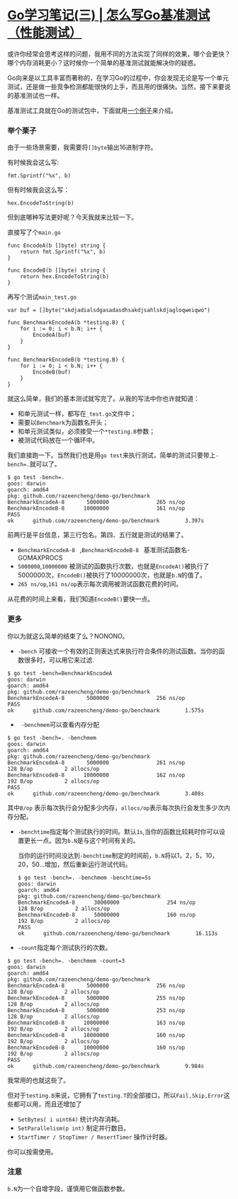 # [Go学习笔记(三) | 怎么写Go基准测试（性能测试）](https://razeen.me/post/go-how-to-write-benchmark.html)



或许你经常会思考这样的问题，我用不同的方法实现了同样的效果，哪个会更快？哪个内存消耗更小？这时候你一个简单的基准测试就能解决你的疑惑。


<!-- more -->


Go向来是以工具丰富而著称的，在学习Go的过程中，你会发现无论是写一个单元测试，还是做一些竞争检测都能很快的上手，而且用的很痛快。当然，接下来要说的基准测试也一样。

基准测试工具就在Go的测试包中，下面就用[一个例子](https://github.com/razeencheng/demo-go/tree/master/benchmark)来介绍。



### 举个栗子



由于一些场景需要，我需要将`[]byte`输出16进制字符。

有时候我会这么写:

``` golang
fmt.Sprintf("%x", b)
```

但有时候我会这么写：

```
hex.EncodeToString(b)
```

但到底哪种写法更好呢？今天我就来比较一下。

直接写了个`main.go`

```Golang
func EncodeA(b []byte) string {
	return fmt.Sprintf("%x", b)
}

func EncodeB(b []byte) string {
	return hex.EncodeToString(b)
}
```

再写个测试`main_test.go`

```golang
var buf = []byte("skdjadialsdgasadasdhsakdjsahlskdjagloqweiqwo")

func BenchmarkEncodeA(b *testing.B) {
	for i := 0; i < b.N; i++ {
		EncodeA(buf)
	}
}

func BenchmarkEncodeB(b *testing.B) {
	for i := 0; i < b.N; i++ {
		EncodeB(buf)
	}
}
```



就这么简单，我们的基本测试就写完了。从我的写法中你也许就知道：

- 和单元测试一样，都写在`_test.go`文件中；
- 需要以`Benchmark`为函数名开头；
- 和单元测试类似，必须接受一个`*testing.B`参数；
- 被测试代码放在一个循环中。



我们直接跑一下。当然我们也是用`go test`来执行测试，简单的测试只要带上`-bench=.`就可以了。

```Shell
$ go test -bench=.
goos: darwin
goarch: amd64
pkg: github.com/razeencheng/demo-go/benchmark
BenchmarkEncodeA-8       5000000               265 ns/op
BenchmarkEncodeB-8      10000000               161 ns/op
PASS
ok      github.com/razeencheng/demo-go/benchmark        3.397s
```

前两行是平台信息，第三行包名。第四、五行就是测试的结果了。

- `BenchmarkEncodeA-8 ` ,`BenchmarkEncodeB-8 ` 基准测试函数名-GOMAXPROCS
- `5000000`,`10000000` 被测试的函数执行次数，也就是`EncodeA()`被执行了5000000次，`EncodeB()`被执行了10000000次，也就是`b.N`的值了。
- `265 ns/op`,`161 ns/op`表示每次调用被测试函数花费的时间。

从花费的时间上来看，我们知道`EncodeB()`要快一点。



### 更多

你以为就这么简单的结束了么？NONONO。

- `-bench` 可接收一个有效的正则表达式来执行符合条件的测试函数。当你的函数很多时，可以用它来过滤.

```Shell
$ go test -bench=BenchmarkEncodeA
goos: darwin
goarch: amd64
pkg: github.com/razeencheng/demo-go/benchmark
BenchmarkEncodeA-8       5000000               256 ns/op
PASS
ok      github.com/razeencheng/demo-go/benchmark        1.575s
```

- ` -benchmem`可以查看内存分配

``` Shell
$ go test -bench=. -benchmem
goos: darwin
goarch: amd64
pkg: github.com/razeencheng/demo-go/benchmark
BenchmarkEncodeA-8       5000000               261 ns/op             128 B/op          2 allocs/op
BenchmarkEncodeB-8      10000000               162 ns/op             192 B/op          2 allocs/op
PASS
ok      github.com/razeencheng/demo-go/benchmark        3.408s
```

其中`B/op` 表示每次执行会分配多少内存，`allocs/op`表示每次执行会发生多少次内存分配。

- `-benchtime`指定每个测试执行的时间。默认`1s`,当你的函数比较耗时你可以设置更长一点。因为`b.N`是与这个时间有关的。

  当你的运行时间没达到`-benchtime`制定的时间前，`b.N`将以1，2，5，10，20，50…增加，然后重新运行测试代码。

  ```Shell
  $ go test -bench=. -benchmem -benchtime=5s
  goos: darwin
  goarch: amd64
  pkg: github.com/razeencheng/demo-go/benchmark
  BenchmarkEncodeA-8      30000000               254 ns/op             128 B/op          2 allocs/op
  BenchmarkEncodeB-8      50000000               160 ns/op             192 B/op          2 allocs/op
  PASS
  ok      github.com/razeencheng/demo-go/benchmark        16.113s  
  ```

- `-count`指定每个测试执行的次数。

```Shell
$ go test -bench=. -benchmem -count=3
goos: darwin
goarch: amd64
pkg: github.com/razeencheng/demo-go/benchmark
BenchmarkEncodeA-8       5000000               256 ns/op             128 B/op          2 allocs/op
BenchmarkEncodeA-8       5000000               255 ns/op             128 B/op          2 allocs/op
BenchmarkEncodeA-8       5000000               253 ns/op             128 B/op          2 allocs/op
BenchmarkEncodeB-8      10000000               163 ns/op             192 B/op          2 allocs/op
BenchmarkEncodeB-8      10000000               160 ns/op             192 B/op          2 allocs/op
BenchmarkEncodeB-8      10000000               160 ns/op             192 B/op          2 allocs/op
PASS
ok      github.com/razeencheng/demo-go/benchmark        9.984s
```

我常用的也就这些了。

但对于`testing.B`来说，它拥有了`testing.T`的全部接口，所以`Fail,Skip,Error`这些都可以用，而且还增加了

- `SetBytes( i uint64)` 统计内存消耗。
- `SetParallelism(p int)` 制定并行数目。
- `StartTimer / StopTimer / ResertTimer` 操作计时器。

你可以按需使用。



### 注意

`b.N`为一个自增字段，谨慎用它做函数参数。
